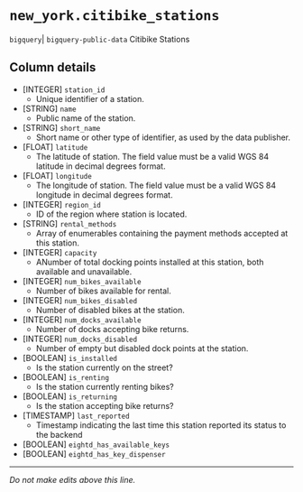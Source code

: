 # `new_york.citibike_stations`
`bigquery`| `bigquery-public-data`
Citibike Stations

## Column details
* [INTEGER]   `station_id`
  - Unique identifier of a station.
* [STRING]    `name`
  - Public name of the station.
* [STRING]    `short_name`
  - Short name or other type of identifier, as used by the data publisher.
* [FLOAT]     `latitude`
  - The latitude of station. The field value must be a valid WGS 84 latitude in decimal degrees format.
* [FLOAT]     `longitude`
  - The longitude of station. The field value must be a valid WGS 84 longitude in decimal degrees format.
* [INTEGER]   `region_id`
  - ID of the region where station is located.
* [STRING]    `rental_methods`
  - Array of enumerables containing the payment methods accepted at this station.
* [INTEGER]   `capacity`
  - ANumber of total docking points installed at this station, both available and unavailable.
* [INTEGER]   `num_bikes_available`
  - Number of bikes available for rental.
* [INTEGER]   `num_bikes_disabled`
  - Number of disabled bikes at the station.
* [INTEGER]   `num_docks_available`
  - Number of docks accepting bike returns.
* [INTEGER]   `num_docks_disabled`
  - Number of empty but disabled dock points at the station.
* [BOOLEAN]   `is_installed`
  - Is the station currently on the street?
* [BOOLEAN]   `is_renting`
  - Is the station currently renting bikes?
* [BOOLEAN]   `is_returning`
  - Is the station accepting bike returns?
* [TIMESTAMP] `last_reported`
  - Timestamp indicating the last time this station reported its status to the backend
* [BOOLEAN]   `eightd_has_available_keys`
* [BOOLEAN]   `eightd_has_key_dispenser`

-------------------------------------------------------------------------------
*Do not make edits above this line.*
